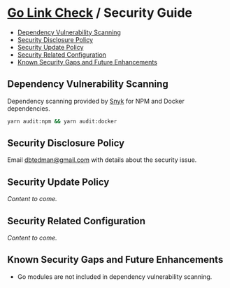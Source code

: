 # [Go Link Check](./README.md) / Security Guide

-   [Dependency Vulnerability Scanning](#dependency-vulnerability-scanning)
-   [Security Disclosure Policy](#security-disclosure-policy)
-   [Security Update Policy](#security-update-policy)
-   [Security Related Configuration](#security-related-configuration)
-   [Known Security Gaps and Future Enhancements](#known-security-gaps-and-future-enhancements)

## Dependency Vulnerability Scanning

Dependency scanning provided by [Snyk](https://snyk.io/test/github/dbtedman/go-link-check) for NPM and Docker dependencies.

```bash
yarn audit:npm && yarn audit:docker
```

## Security Disclosure Policy

Email [dbtedman@gmail.com](mailto:dbtedman@gmail.com) with details about the security issue.

## Security Update Policy

_Content to come._

## Security Related Configuration

_Content to come._

## Known Security Gaps and Future Enhancements

-   Go modules are not included in dependency vulnerability scanning.
